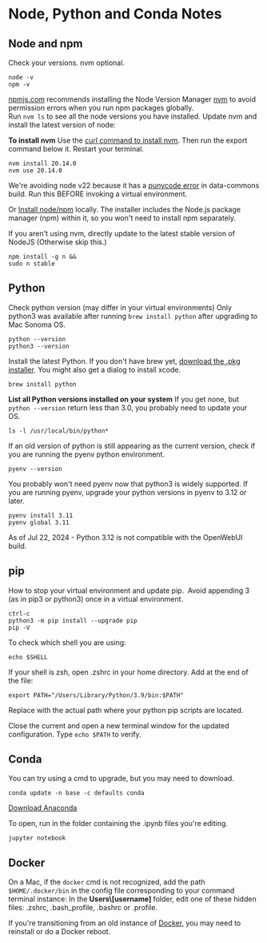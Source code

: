 # Node, Python and Conda Notes

## Node and npm

Check your versions. nvm optional.

	node -v
	npm -v

[npmjs.com](https://docs.npmjs.com/downloading-and-installing-node-js-and-npm) recommends installing the Node Version Manager [nvm](https://github.com/nvm-sh/nvm) to avoid permission errors when you run npm packages globally.  
Run `nvm ls` to see all the node versions you have installed. Update nvm and install the latest version of node:

**To install nvm** Use the [curl command to install nvm](https://github.com/nvm-sh/nvm). Then run the export command below it. Restart your terminal.

	nvm install 20.14.0
	nvm use 20.14.0

We're avoiding node v22 because it has a [punycode error](https://stackoverflow.com/questions/68774489/punycode-is-deprecated-in-npm-what-should-i-replace-it-with) in data-commons build.  Run this BEFORE invoking a virtual environment.

<!--
To installing node if the version commands find nothing:

	nvm install --lts --reinstall-packages-from=current
	nvm install node
	nvm alias default node
-->

Or [Install node/npm](https://nodejs.org/en/download) locally. The installer includes the Node.js package manager (npm) within it, so you won't need to install npm separately.

If you aren't using nvm, directly update to the latest stable version of NodeJS (Otherwise skip this.)
<!-- https://askubuntu.com/questions/426750/how-can-i-update-my-nodejs-to-the-latest-version-->

	npm install -g n &&
	sudo n stable


## Python

Check python version (may differ in your virtual environments)
Only python3 was available after running `brew install python` after upgrading to Mac Sonoma OS.

	python --version
	python3 --version

<!--
	The above returned 2.7.16 on older mac which had Big Sur. Upgraded to Sonoma.
-->

Install the latest Python. 
If you don't have brew yet, [download the .pkg installer](https://brew.sh).
You might also get a dialog to install xcode.

	brew install python

**List all Python versions installed on your system**
If you get none, but `python --version` return less than 3.0, you probably need to update your OS.

	ls -l /usr/local/bin/python*

If an old version of python is still appearing as the current version,
check if you are running the pyenv python environment.

	pyenv --version

You probably won't need pyenv now that python3 is widely supported.
If you are running pyenv, upgrade your python versions in pyenv to 3.12 or later.

	pyenv install 3.11
	pyenv global 3.11

As of Jul 22, 2024 - Python 3.12 is not compatible with the OpenWebUI build.

## pip

How to stop your virtual environment and update pip. &nbsp;Avoid appending 3 (as in pip3 or python3) once in a virtual environment.

	ctrl-c
	python3 -m pip install --upgrade pip
	pip -V


To check which shell you are using:

	echo $SHELL

If your shell is zsh, open .zshrc in your home directory. Add at the end of the file:

	export PATH="/Users/Library/Python/3.9/bin:$PATH"

Replace with the actual path where your python pip scripts are located.

Close the current and open a new terminal window for the updated configuration.
Type `echo $PATH` to verify.


## Conda

You can try using a cmd to upgrade, but you may need to download.

	conda update -n base -c defaults conda

[Download Anaconda](https://www.anaconda.com/download)

To open, run in the folder containing the .ipynb files you're editing.

	jupyter notebook

## Docker

On a Mac, if the `docker` cmd is not recognized, add the path `$HOME/.docker/bin` in the config file corresponding to your command terminal instance:  In the **Users\\[username]** folder, edit one of these hidden files: .zshrc, .bash_profile, .bashrc or .profile.

If you're transitioning from an old instance of [Docker](https://www.docker.com/products/docker-desktop/), you may need to reinstall or do a Docker reboot.

<!--
Probably not needed:

Run if your version of conda won't update on your Mac. [source](https://stackoverflow.com/questions/75988022/conda-wont-update-on-macos)

	brew install python &&
	conda install -n base -c defaults 'conda>=24.3.0'

For the python install, you may also need to run:

	xcode-select --install

Type "python" followed by hitting tab key to see your python versions.

Make python3.12 (or a newer version) the main version on your system:

https://stackoverflow.com/questions/74343871/how-do-i-fix-my-python-version-showing-up-in-terminal

	# If you already have a python sym-link or binary file there, rename it
	sudo mv /usr/local/bin/python /usr/local/bin/python-

	# create sym-link to python3.11
	sudo ln -s `which python3.12` /usr/local/bin/python

	# check the version
	python --version
-->

<!--

After running brew install python

Says 3.12, but python --version returns 3.8.5

==> No broken dependents to reinstall!
==> Caveats
==> python@3.12
Python has been installed as
  /usr/local/bin/python3

Unversioned symlinks `python`, `python-config`, `pip` etc. pointing to
`python3`, `python3-config`, `pip3` etc., respectively, have been installed into
  /usr/local/opt/python@3.12/libexec/bin

See: https://docs.brew.sh/Homebrew-and-Python
==> pipx
zsh completions have been installed to:
  /usr/local/share/zsh/site-functions
==> postgresql@14
This formula has created a default database cluster with:
  initdb --locale=C -E UTF-8 /usr/local/var/postgresql@14
For more details, read:
  https://www.postgresql.org/docs/14/app-initdb.html

To start postgresql@14 now and restart at login:
  brew services start postgresql@14
Or, if you don't want/need a background service you can just run:
  /usr/local/opt/postgresql@14/bin/postgres -D /usr/local/var/postgresql@14
 -->
